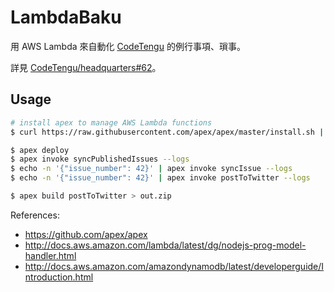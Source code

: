 # LambdaBaku

用 AWS Lambda 來自動化 [CodeTengu](http://codetengu.com/) 的例行事項、瑣事。

詳見 [CodeTengu/headquarters#62](https://github.com/CodeTengu/headquarters/issues/62)。

## Usage

```bash
# install apex to manage AWS Lambda functions
$ curl https://raw.githubusercontent.com/apex/apex/master/install.sh | sh

$ apex deploy
$ apex invoke syncPublishedIssues --logs
$ echo -n '{"issue_number": 42}' | apex invoke syncIssue --logs
$ echo -n '{"issue_number": 42}' | apex invoke postToTwitter --logs

$ apex build postToTwitter > out.zip
```

References:

- https://github.com/apex/apex
- http://docs.aws.amazon.com/lambda/latest/dg/nodejs-prog-model-handler.html
- http://docs.aws.amazon.com/amazondynamodb/latest/developerguide/Introduction.html
